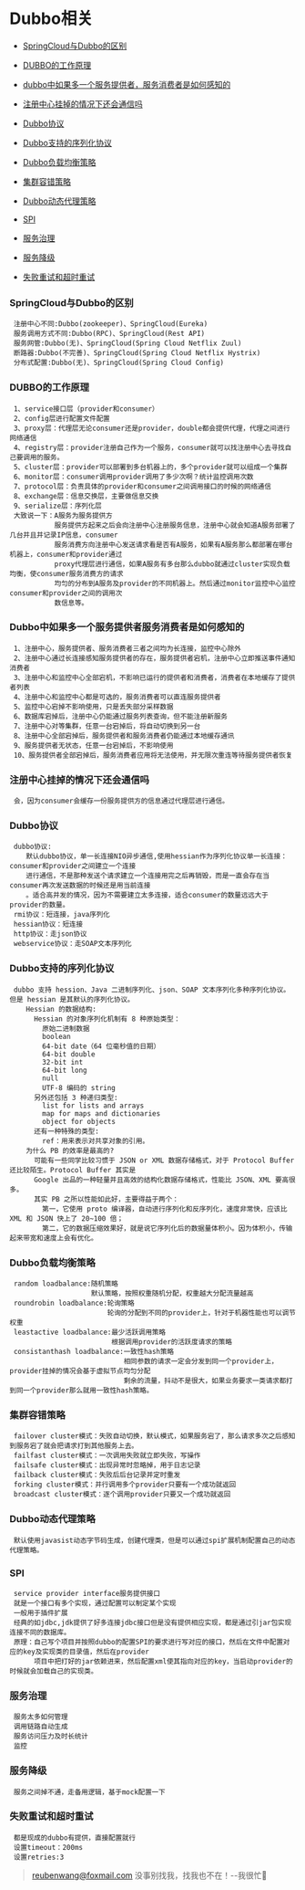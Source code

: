 # Dubbo相关

 - [SpringCloud与Dubbo的区别](#SpringCloud与Dubbo的区别)
 
 - [DUBBO的工作原理](#DUBBO的工作原理)
 
 - [dubbo中如果多一个服务提供者，服务消费者是如何感知的](#Dubbo中如果多一个服务提供者服务消费者是如何感知的)
 
 - [注册中心挂掉的情况下还会通信吗](#注册中心挂掉的情况下还会通信吗)
 
 - [Dubbo协议](#Dubbo协议)
 
 - [Dubbo支持的序列化协议](#Dubbo支持的序列化协议)
 
 - [Dubbo负载均衡策略](#Dubbo负载均衡策略)
 
 - [集群容错策略](#集群容错策略)
 
 - [Dubbo动态代理策略](#Dubbo动态代理策略)
 
 - [SPI](#SPI)
 
 - [服务治理](#服务治理)
 
 - [服务降级](#服务降级)
 
 - [失败重试和超时重试](#失败重试和超时重试)
 
 
 
 ### SpringCloud与Dubbo的区别
 
     注册中心不同:Dubbo(zookeeper)、SpringCloud(Eureka)
     服务调用方式不同:Dubbo(RPC)、SpringCloud(Rest API)
     服务网管:Dubbo(无)、SpringCloud(Spring Cloud Netflix Zuul)
     断路器:Dubbo(不完善)、SpringCloud(Spring Cloud Netflix Hystrix)
     分布式配置:Dubbo(无)、SpringCloud(Spring Cloud Config)
     
 ### DUBBO的工作原理
     
     1、service接口层（provider和consumer）
     2、config层进行配置文件配置
     3、proxy层：代理层无论consumer还是provider，double都会提供代理，代理之间进行网络通信
     4、registry层：provider注册自己作为一个服务，consumer就可以找注册中心去寻找自己要调用的服务。
     5、cluster层：provider可以部署到多台机器上的，多个provider就可以组成一个集群
     6、monitor层：consumer调用provider调用了多少次啊？统计监控调用次数
     7、protocol层：负责具体的provider和consumer之间调用接口的时候的网络通信
     8、exchange层：信息交换层，主要做信息交换
     9、serialize层：序列化层
     大致说一下：A服务为服务提供方
               服务提供方起来之后会向注册中心注册服务信息，注册中心就会知道A服务部署了几台并且并记录IP信息，consumer
               服务消费方向注册中心发送请求看是否有A服务，如果有A服务那么都部署在哪台机器上，consumer和provider通过
               proxy代理层进行通信，如果A服务有多台那么dubbo就通过cluster实现负载均衡，使consumer服务消费方的请求
               均匀的分布到A服务及provider的不同机器上。然后通过monitor监控中心监控consumer和provider之间的调用次
               数信息等。
 
 ### Dubbo中如果多一个服务提供者服务消费者是如何感知的
     
     1、注册中心，服务提供者、服务消费者三者之间均为长连接，监控中心除外
     2、注册中心通过长连接感知服务提供者的存在，服务提供者宕机，注册中心立即推送事件通知消费者
     3、注册中心和监控中心全部宕机，不影响已运行的提供者和消费者，消费者在本地缓存了提供者列表
     4、注册中心和监控中心都是可选的，服务消费者可以直连服务提供者
     5、监控中心宕掉不影响使用，只是丢失部分采样数据
     6、数据库宕掉后，注册中心仍能通过服务列表查询，但不能注册新服务
     7、注册中心对等集群，任意一台宕掉后，将自动切换到另一台
     8、注册中心全部宕掉后，服务提供者和服务消费者仍能通过本地缓存通讯
     9、服务提供者无状态，任意一台宕掉后，不影响使用
     10、服务提供者全部宕掉后，服务消费者应用将无法使用，并无限次重连等待服务提供者恢复
     
 ### 注册中心挂掉的情况下还会通信吗
     
     会，因为consumer会缓存一份服务提供方的信息通过代理层进行通信。 
      
 ### Dubbo协议
     
     dubbo协议:
        默认dubbo协议，单一长连接NIO异步通信,使用hessian作为序列化协议单一长连接：consumer和provider之间建立一个连接
        进行通信，不是那种发送个请求建立一个连接用完之后再销毁，而是一直会存在当consumer再次发送数据的时候还是用当前连接
        。适合高并发的情况，因为不需要建立太多连接，适合consumer的数量远远大于provider的数量。
     rmi协议：短连接，java序列化
     hessian协议：短连接
     http协议：走json协议
     webservice协议：走SOAP文本序列化
     
 ### Dubbo支持的序列化协议
 
     dubbo 支持 hession、Java 二进制序列化、json、SOAP 文本序列化多种序列化协议。但是 hessian 是其默认的序列化协议。
        Hessian 的数据结构:
          Hessian 的对象序列化机制有 8 种原始类型：
            原始二进制数据
            boolean
            64-bit date（64 位毫秒值的日期）
            64-bit double
            32-bit int
            64-bit long
            null
            UTF-8 编码的 string
          另外还包括 3 种递归类型:
            list for lists and arrays
            map for maps and dictionaries
            object for objects
          还有一种特殊的类型:
            ref：用来表示对共享对象的引用。
        为什么 PB 的效率是最高的?
          可能有一些同学比较习惯于 JSON or XML 数据存储格式，对于 Protocol Buffer 还比较陌生。Protocol Buffer 其实是
          Google 出品的一种轻量并且高效的结构化数据存储格式，性能比 JSON、XML 要高很多。
          其实 PB 之所以性能如此好，主要得益于两个：
            第一，它使用 proto 编译器，自动进行序列化和反序列化，速度非常快，应该比 XML 和 JSON 快上了 20~100 倍；
            第二，它的数据压缩效果好，就是说它序列化后的数据量体积小。因为体积小，传输起来带宽和速度上会有优化。 
                 
 ### Dubbo负载均衡策略
     
     random loadbalance:随机策略
                        默认策略，按照权重随机分配，权重越大分配流量越高
     roundrobin loadbalance:轮询策略
                            轮询的分配到不同的provider上，针对于机器性能也可以调节权重
     leastactive loadbalance:最少活跃调用策略
                             根据调用provider的活跃度请求的策略
     consistanthash loadbalance:一致性hash策略
                                相同参数的请求一定会分发到同一个provider上，provider挂掉的情况会基于虚拟节点均匀分配
                                剩余的流量，抖动不是很大，如果业务要求一类请求都打到同一个provider那么就用一致性hash策略。
                                
 ### 集群容错策略
     
     failover cluster模式：失败自动切换，默认模式，如果服务宕了，那么请求多次之后感知到服务宕了就会把请求打到其他服务上去。
     failfast cluster模式：一次调用失败就立即失败，写操作
     failsafe cluster模式：出现异常时忽略掉，用于日志记录
     failback cluster模式：失败后后台记录并定时重发
     forking cluster模式：并行调用多个provider只要有一个成功就返回
     broadcast cluster模式：逐个调用provider只要又一个成功就返回    
 
 ### Dubbo动态代理策略
 
     默认使用javasist动态字节码生成，创建代理类，但是可以通过spi扩展机制配置自己的动态代理策略。   
     
 ### SPI
     
     service provider interface服务提供接口
     就是一个接口有多个实现，通过配置可以制定某个实现
     一般用于插件扩展
     经典的如jdbc,jdk提供了好多连接jdbc接口但是没有提供相应实现，都是通过引jar包实现连接不同的数据库。
     原理：自己写个项目并按照dubbo的配置SPI的要求进行写对应的接口，然后在文件中配置对应的key及实现类的目录值，然后在provider
          项目中把打好的jar依赖进来，然后配置xml使其指向对应的key，当启动provider的时候就会加载自己的实现类。 
 
 ### 服务治理
     
     服务太多如何管理
     调用链路自动生成
     服务访问压力及时长统计
     监控
  
 ### 服务降级
    
     服务之间掉不通，走备用逻辑，基于mock配置一下
        
 ### 失败重试和超时重试
     
     都是现成的dubbo有提供，直接配置就行
     设置timeout：200ms
     设置retries:3                                 
> reubenwang@foxmail.com
> 没事别找我，找我也不在！--我很忙🦆